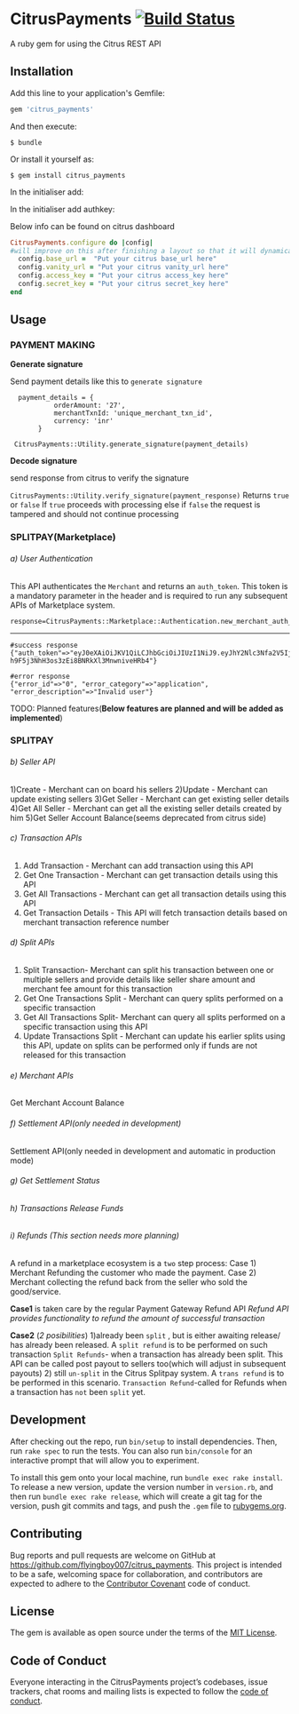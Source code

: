 # CitrusPayments [![Build Status](https://travis-ci.org/flyingboy007/citrus_payments.svg?branch=master)](https://travis-ci.org/flyingboy007/citrus_payments)

A ruby gem for using the Citrus REST API

## Installation

Add this line to your application's Gemfile:

```ruby
gem 'citrus_payments'
```

And then execute:

    $ bundle

Or install it yourself as:

    $ gem install citrus_payments
    
In the initialiser add:

In the initialiser add authkey:

Below info can be found on citrus dashboard

```ruby
CitrusPayments.configure do |config|
#will improve on this after finishing a layout so that it will dynamically change base_url between sandbox and production
  config.base_url =  "Put your citrus base_url here" 
  config.vanity_url = "Put your citrus vanity_url here"
  config.access_key = "Put your citrus access_key here"
  config.secret_key = "Put your citrus secret_key here"
end
```    

## Usage

### PAYMENT MAKING

  **Generate signature**
         
  Send payment details like this to `generate signature`     
  

      payment_details = {
               orderAmount: '27',
               merchantTxnId: 'unique_merchant_txn_id',
               currency: 'inr'
           }
       
 ` CitrusPayments::Utility.generate_signature(payment_details)`
 

  
  **Decode signature**
  
  send response from citrus to verify the signature
   
  `CitrusPayments::Utility.verify_signature(payment_response)`
        Returns `true` or `false`
     If `true` proceeds with processing else if `false` the request is tampered and should not continue processing

### SPLITPAY(Marketplace)
######  a) User Authentication
 This API authenticates the `Merchant` and returns an `auth_token`. This token is a mandatory parameter in the header and is required to run any subsequent APIs of Marketplace system.
    

    response=CitrusPayments::Marketplace::Authentication.new_merchant_auth_token

---

    
    #success response  {"auth_token"=>"eyJ0eXAiOiJKV1QiLCJhbGciOiJIUzI1NiJ9.eyJhY2Nlc3Nfa2V5IjoiMURZUUk4UzVFRTVVTTk3QUpZS0EiLCJleHBpcmVzIjoiMjAxNy0wNy0yMFQxMDo0MToyMy4zNjJaIiwiY2FuX3RyYW5zYWN0IjoxLCJhZG1pbiI6MH0.W_LhFZl-h9F5j3NhH3os3zEi8BNRkXl3MnwniveHRb4"}
    
    #error response
    {"error_id"=>"0", "error_category"=>"application", "error_description"=>"Invalid user"}






 

TODO: Planned features(**Below features are planned and will be added as implemented**)


### SPLITPAY
######  b) Seller API 
   1)Create - Merchant can on board his sellers
   2)Update  - Merchant can update existing sellers
   3)Get Seller - Merchant can get existing seller details
   4)Get All Seller - Merchant can get all the existing seller details created by him 
   5)Get Seller Account Balance(seems deprecated from citrus side)
######  c) Transaction APIs
 
   1) Add Transaction - Merchant can add transaction using this API
   2) Get One Transaction - Merchant can get transaction details using this API
   3) Get All Transactions - Merchant can get all transaction details using this API
   4) Get Transaction Details - This API will fetch transaction details based on merchant transaction reference number
###### d) Split APIs 
   1) Split Transaction- Merchant can split his transaction between one or multiple sellers and provide details like seller share amount and merchant fee amount for this transaction
   2) Get One Transactions Split - Merchant can query splits performed on a specific transaction
   3) Get All Transactions Split- Merchant can query all splits performed on a specific transaction using this API
   4) Update Transactions Split - Merchant can update his earlier splits using this API, update on splits can be performed only if funds are not released for this transaction
######  e) Merchant APIs
  Get Merchant Account Balance
  
###### f) Settlement API(only needed in development) 

Settlement API(only needed in development and automatic in production mode)
######  g) Get Settlement Status 
######  h) Transactions Release Funds

###### i) Refunds (This section needs more planning)
A refund in a marketplace ecosystem is a `two` step process:
 Case 1) Merchant Refunding the customer who made the payment.
 Case 2) Merchant collecting the refund back from the seller who sold the good/service.
 
 **Case1** is taken care by the regular Payment Gateway Refund API
   *Refund API provides functionality to refund the amount of successful transaction*
   
 **Case2** (*2 posibilities*)
  1)already been `split` , but is either awaiting release/ has already been released.
     A `split refund` is to be performed on such transaction
      `Split Refunds`- when a transaction has already been split. This API can be called post payout to sellers too(which will adjust in subsequent payouts)
  2) still `un-split` in the Citrus Splitpay system.
     A `trans refund` is to be performed in this scenario. 
      `Transaction Refund`-called for Refunds when a transaction has `not` been `split` yet.



## Development

After checking out the repo, run `bin/setup` to install dependencies. Then, run `rake spec` to run the tests. You can also run `bin/console` for an interactive prompt that will allow you to experiment.

To install this gem onto your local machine, run `bundle exec rake install`. To release a new version, update the version number in `version.rb`, and then run `bundle exec rake release`, which will create a git tag for the version, push git commits and tags, and push the `.gem` file to [rubygems.org](https://rubygems.org).

## Contributing

Bug reports and pull requests are welcome on GitHub at https://github.com/flyingboy007/citrus_payments. This project is intended to be a safe, welcoming space for collaboration, and contributors are expected to adhere to the [Contributor Covenant](http://contributor-covenant.org) code of conduct.

## License

The gem is available as open source under the terms of the [MIT License](http://opensource.org/licenses/MIT).

## Code of Conduct

Everyone interacting in the CitrusPayments project’s codebases, issue trackers, chat rooms and mailing lists is expected to follow the [code of conduct](https://github.com/flyingboy007/citrus_payments/blob/master/CODE_OF_CONDUCT.md).
